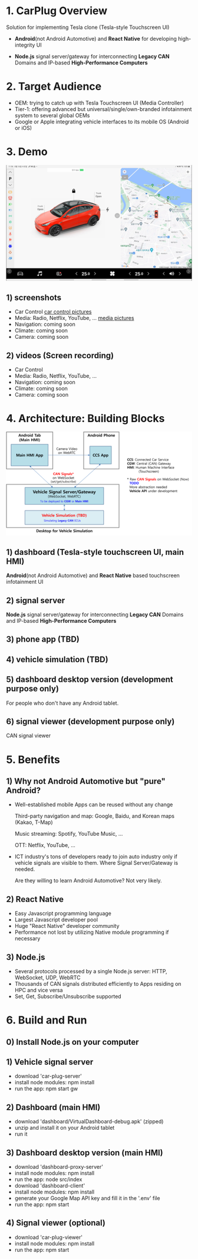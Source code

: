 # 1. CarPlug Overview
Solution for implementing Tesla clone (Tesla-style Touchscreen UI)
- **Android**(not Android Automotive) and **React Native** for developing high-integrity UI

- **Node.js** signal server/gateway for interconnecting **Legacy CAN** Domains and IP-based **High-Performance Computers**


# 2. Target Audience
- OEM: trying to catch up with Tesla Touchscreen UI (Media Controller)
- Tier-1: offering advanced but universal/single/own-branded infotainment system to several global OEMs
- Google or Apple integrating vehicle interfaces to its mobile OS (Android or iOS)


# 3. Demo
![the demo picture](demo/screenshots/01_Dashboard_CarControl/Screenshot_20230816235644.jpg)
## 1) screenshots
- Car Control [car control pictures](demo/screenshots/01_Dashboard_CarControl/car_control.md)
- Media: Radio, Netflix, YouTube, ... [media pictures](demo/screenshots/02_Dashboard_Media/media.md)
- Navigation: coming soon
- Climate: coming soon
- Camera: coming soon
## 2) videos (Screen recording)
- Car Control
- Media: Radio, Netflix, YouTube, ...
- Navigation: coming soon
- Climate: coming soon
- Camera: coming soon

# 4. Architecture: Building Blocks
![overall architecture](carplug_architecture.png)

## 1) dashboard (Tesla-style touchscreen UI, main HMI)
**Android**(not Android Automotive) and **React Native** based touchscreen infotainment UI

## 2) signal server
**Node.js** signal server/gateway for interconnecting **Legacy CAN** Domains and IP-based **High-Performance Computers**

## 3) phone app (TBD)

## 4) vehicle simulation (TBD)

## 5) dashboard desktop version (development purpose only)
For people who don't have any Android tablet.

## 6) signal viewer (development purpose only)
CAN signal viewer


# 5. Benefits
## 1) Why not Android Automotive but "pure" Android?
- Well-established mobile Apps can be reused without any change

  Third-party navigation and map: Google, Baidu, and Korean maps (Kakao, T-Map)

  Music streaming: Spotify, YouTube Music, ...

  OTT: Netflix, YouTube, ...
- ICT industry's tons of developers ready to join auto industry only if vehicle signals are visible to them. Where Signal Server/Gateway is needed.

  Are they willing to learn Android Automotive? Not very likely.
## 2) React Native
- Easy Javascript programming language
- Largest Javascript developer pool
- Huge "React Native" developer community
- Performance not lost by utilizing Native module programming if necessary
## 3) Node.js
- Several protocols processed by a single Node.js server: HTTP, WebSocket, UDP, WebRTC
- Thousands of CAN signals distributed efficiently to Apps residing on HPC and vice versa
- Set, Get, Subscribe/Unsubscribe supported


# 6. Build and Run
## 0) Install Node.js on your computer
## 1) Vehicle signal server
- download 'car-plug-server'
- install node modules: npm install
- run the app: npm start gw
## 2) Dashboard (main HMI)
- download 'dashboard/VirtualDashboard-debug.apk' (zipped)
- unzip and install it on your Android tablet
- run it
## 3) Dashboard desktop version (main HMI)
- download 'dashboard-proxy-server'
- install node modules: npm install
- run the app: node src/index
- download 'dashboard-client'
- install node modules: npm install
- generate your Google Map API key and fill it in the '.env' file
- run the app: npm start
## 4) Signal viewer (optional)
- download 'car-plug-viewer'
- install node modules: npm install
- run the app: npm start
